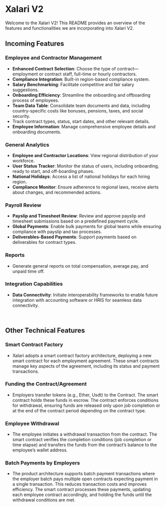 # Xalari V2 

Welcome to the Xalari V2! This README provides an overview of the features and functionalities we are incorporating into Xalari V2.

## Incoming Features

### Employee and Contractor Management
- **Enhanced Contract Selection**: Choose the type of contract—employment or contract staff, full-time or hourly contractors.
- **Compliance Integration**: Built-in region-based compliance system.
- **Salary Benchmarking**: Facilitate competitive and fair salary suggestions.
- **Onboarding Efficiency**: Streamline the onboarding and offboarding process of employees.
- **Team Data Table**: Consolidate team documents and data, including country-specific costs like bonuses, pensions, taxes, and social security.
- Track contract types, status, start dates, and other relevant details.
- **Employee Information**: Manage comprehensive employee details and onboarding documents.

### General Analytics
- **Employee and Contractor Locations**: View regional distribution of your workforce.
- **User Status Tracker**: Monitor the status of users, including onboarding, ready to start, and off-boarding phases.
- **National Holidays**: Access a list of national holidays for each hiring region.
- **Compliance Monitor**: Ensure adherence to regional laws, receive alerts about changes, and recommended actions.

### Payroll Review
- **Payslip and Timesheet Review**: Review and approve payslip and timesheet submissions based on a predefined payment cycle.
- **Global Payments**: Enable bulk payments for global teams while ensuring compliance with payslip and tax processes.
- **Deliverables-Based Payments**: Support payments based on deliverables for contract types.

### Reports
- Generate general reports on total compensation, average pay, and unpaid time off.

### Integration Capabilities
- **Data Connectivity**: Initiate interoperability frameworks to enable future integration with accounting software or HRIS for seamless data connectivity.

<br>



## Other Technical Features

### Smart Contract Factory
- Xalari adopts a smart contract factory architecture, deploying a new smart contract for each employment agreement. These smart contracts manage key aspects of the agreement, including its status and payment transactions.
  
### Funding the Contract/Agreement
 - Employers transfer tokens (e.g., Ether, Usdt) to the Contract. The smart contract holds these funds in escrow. The contract enforces conditions for withdrawal, ensuring funds are released only upon job completion or at the end of the contract period depending on the contract type.

### Employee Withdrawal

- The employee initiates a withdrawal transaction from the contract. The smart contract verifies the completion conditions (job completion or time elapse) and transfers the funds from the contract’s balance to the employee’s wallet address.

### Batch Payments by Employers
 - The product architecture  supports batch payment transactions where the employer batch pays multiple open contracts expecting payment in a single transaction. This reduces transaction costs and improves efficiency. The smart contract processes these payments, updating each employee contract accordingly, and holding the funds until the withdrawal conditions are met.



